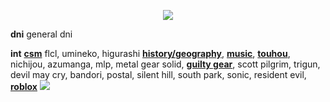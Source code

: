<p align="center"> <img src="https://64.media.tumblr.com/d98a048c1f4e6e69191822206ea07588/b7c29d91d3f6db3c-1a/s75x75_c1/91c8aed83a6e19a759ae2fe5b0116681c73787c7.gifv"></p>

**dni** general dni

**int** **<ins>csm</ins>** flcl, umineko, higurashi **<ins>history/geography</ins>**, __[music](https://last.fm/user/ihatememphis)__, **<ins>touhou</ins>**, nichijou, azumanga, mlp, metal gear solid, **<ins>guilty gear</ins>**, scott pilgrim, trigun, devil may cry, bandori, postal, silent hill, south park, sonic, resident evil, __[roblox](https://www.roblox.com/users/1464732036/profile)__ ![](https://xyz.crd.co/assets/images/gallery11/ebeae1bf.gif?v=4ca63763)
